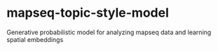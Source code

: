 # mapseq-topic-style-model
Generative probabilistic model for analyzing mapseq data and learning spatial embeddings
